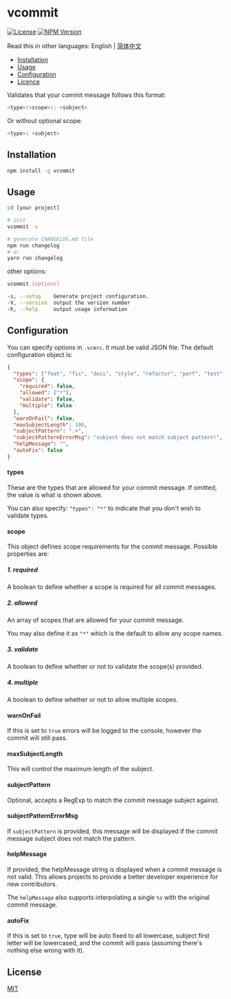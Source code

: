 # vcommit

[![License](https://img.shields.io/npm/l/vcommit)](https://www.npmjs.org/package/vcommit)
[![NPM Version](https://img.shields.io/npm/v/vcommit)](https://www.npmjs.org/package/vcommit)

Read this in other languages: English | [简体中文](./README_zh-CN.md)

- [Installation](#installation)
- [Usage](#Usage)
- [Configuration](#Configuration)
- [Licence](#Licence)

Validates that your commit message follows this format:

``` bash
<type>(<scope>): <subject>
```

Or without optional scope:

``` bash
<type>: <subject>
```

## Installation

```bash
npm install -g vcommit
```

## Usage
```bash
cd [your project]

# init
vcommit -s

# generate CHANGELOG.md file
npm run changelog
# or 
yarn run changelog
```

other options:

```bash
vcommit [options]

-s, --setup    Generate project configuration.
-V, --version  output the version number
-h, --help     output usage information
```

## Configuration
You can specify options in `.vcmrc`.
It must be valid JSON file.
The default configuration object is:

```json
{
  "types": ["feat", "fix", "docs", "style", "refactor", "perf", "test", "build", "ci", "chore", "revert"],
  "scope": {
    "required": false,
    "allowed": ["*"],
    "validate": false,
    "multiple": false
  },
  "warnOnFail": false,
  "maxSubjectLength": 100,
  "subjectPattern": ".+",
  "subjectPatternErrorMsg": "subject does not match subject pattern!",
  "helpMessage": "",
  "autoFix": false
}
```

#### types

These are the types that are allowed for your commit message. If omitted, the value is what is shown above.

You can also specify: `"types": "*"` to indicate that you don't wish to validate types.

#### scope

This object defines scope requirements for the commit message. Possible properties are:

##### 1. required

A boolean to define whether a scope is required for all commit messages.

##### 2. allowed

An array of scopes that are allowed for your commit message.

You may also define it as `"*"` which is the default to allow any scope names.

##### 3. validate

A boolean to define whether or not to validate the scope(s) provided.

##### 4. multiple

A boolean to define whether or not to allow multiple scopes.

#### warnOnFail

If this is set to `true` errors will be logged to the console, however the commit will still pass.

#### maxSubjectLength

This will control the maximum length of the subject.

#### subjectPattern

Optional, accepts a RegExp to match the commit message subject against.

#### subjectPatternErrorMsg

If `subjectPattern` is provided, this message will be displayed if the commit message subject does not match the pattern.

#### helpMessage

If provided, the helpMessage string is displayed when a commit message is not valid. This allows projects to provide a better developer experience for new contributors.

The `helpMessage` also supports interpolating a single `%s` with the original commit message.

#### autoFix

If this is set to `true`, type will be auto fixed to all lowercase, subject first letter will be lowercased, and the commit will pass (assuming there's nothing else wrong with it).

## License

[MIT](https://github.com/iyolee/vcommit/blob/master/LICENSE)